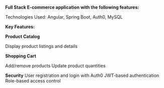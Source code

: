 **Full Stack E-commerce application with the following features:**

Technologies Used: Angular, Spring Boot, Auth0, MySQL

**Key Features:**

**Product Catalog**

  Display product listings and details
  
**Shopping Cart**

  Add/remove products
  Update product quantities
  
**Security**
  User registration and login with Auth0
  JWT-based authentication
  Role-based access control
